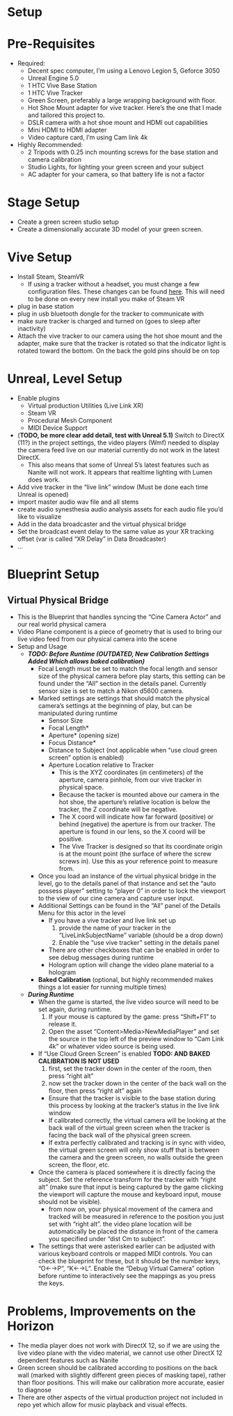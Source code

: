 # Setup

# Pre-Requisites

- Required:
    - Decent spec computer, I’m using a Lenovo Legion 5, Geforce 3050
    - Unreal Engine 5.0
    - 1 HTC Vive Base Station
    - 1 HTC Vive Tracker
    - Green Screen, preferably a large wrapping background with floor.
    - Hot Shoe Mount adapter for vive tracker. Here’s the one that I made and tailored this project to.
    - DSLR camera with a hot shoe mount and HDMI out capabilities
    - Mini HDMI to HDMI adapter
    - Video capture card, I’m using Cam link 4k
- Highly Recommended:
    - 2 Tripods with 0.25 inch mounting screws for the base station and camera calibration
    - Studio Lights, for lighting your green screen and your subject
    - AC adapter for your camera, so that battery life is not a factor

# Stage Setup

- Create a green screen studio setup
- Create a dimensionally accurate 3D model of your green screen.

# Vive Setup

- Install Steam, SteamVR
    - If using a tracker without a headset, you must change a few configuration files. These changes can be found [here](https://medium.com/@Adamcbrz/vive-tracker-with-out-hmd-part-1-572b7a09ce49). This will need to be done on every new install you make of Steam VR
- plug in base station
- plug in usb bluetooth dongle for the tracker to communicate with
- make sure tracker is charged and turned on (goes to sleep after inactivity)
- Attach the vive tracker to our camera using the hot shoe mount and the adapter, make sure that the tracker is rotated so that the indicator light is rotated toward the bottom. On the back the gold pins should be on top

# Unreal, Level Setup

- Enable plugins
    - Virtual production Utilities (Live Link XR)
    - Steam VR
    - Procedural Mesh Component
    - MIDI Device Support
- (**TODO, be more clear add detail, test with Unreal 5.1)** Switch to DirectX (11?) in the project settings, the video players (Wmf) needed to display the camera feed live on our material currently do not work in the latest DirectX.
    - This also means that some of Unreal 5’s latest features such as Nanite will not work. It appears that realtime lighting with Lumen does work.
- Add vive tracker in the “live link” window (Must be done each time Unreal is opened)
- import master audio wav file and all stems
- create audio synesthesia audio analysis assets for each audio file you’d like to visualize
- Add in the data broadcaster and the virtual physical bridge
- Set the broadcast event delay to the same value as your XR tracking offset (var is called “XR Delay” in Data Broadcaster)
- …

# Blueprint Setup

## Virtual Physical Bridge

- This is the Blueprint that handles syncing the “Cine Camera Actor” and our real world physical camera
- Video Plane component is a piece of geometry that is used to bring our live video feed from our physical camera into the scene
- Setup and Usage
    - ***TODO: Before Runtime (OUTDATED, New Calibration Settings Added Which allows baked calibration)***
        - Focal Length must be set to match the focal length and sensor size of the physical camera before play starts, this setting can be found under the “All” section in the details panel. Currently sensor size is set to match a Nikon d5600 camera.
        - Marked settings are settings that should match the physical camera’s settings at the beginning of play, but can be manipulated during runtime
            - Sensor Size
            - Focal Length*
            - Aperture* (opening size)
            - Focus Distance*
            - Distance to Subject (not applicable when “use cloud green screen” option is enabled)
            - Aperture Location relative to Tracker
                - This is the XYZ coordinates (in centimeters) of the aperture, camera pinhole, from our vive tracker in physical space.
                - Because the tacker is mounted above our camera in the hot shoe, the aperture’s relative location is below the tracker, the Z coordinate will be negative.
                - The X coord will indicate how far forward (positive) or behind (negative) the aperture is from our tracker. The aperture is found in our lens, so the X coord will be positive.
                - The Vive Tracker is designed so that its coordinate origin is at the mount point (the surface of where the screw screws in). Use this as your reference point to measure from.
        - Once you load an instance of the virtual physical bridge in the level, go to the details panel of that instance and set the “auto possess player” setting to “player 0” in order to lock the viewport to the view of our cine camera and capture user input.
        - Additional Settings can be found in the “All” panel of the Details Menu for this actor in the level
            - If you have a vive tracker and live link set up
                1. provide the name of your tracker in the “LiveLinkSubjectName” variable (should be a drop down)
                2. Enable the “use vive tracker” setting in the details panel
            - There are other checkboxes that can be enabled in order to see debug messages during runtime
            - Hologram option will change the video plane material to a hologram
        - **Baked Calibration** (optional, but highly recommended makes things a lot easier for running multiple times)
    - ***During Runtime***
        - When the game is started, the live video source will need to be set again, during runtime.
            1. If your mouse is captured by the game: press “Shift+F1” to release it. 
            2. Open the asset “Content>Media>NewMediaPlayer” and set the source in the top left of the preview window to “Cam Link 4k” or whatever video source is being used.
        - If “Use Cloud Green Screen” is enabled **TODO: AND BAKED CALIBRATION IS NOT USED**
            1. first, set the tracker down in the center of the room, then press “right alt”
            2. now set the tracker down in the center of the back wall on the floor, then press “right alt” again
            - Ensure that the tracker is visible to the base station during this process by looking at the tracker’s status in the live link window
            - If calibrated correctly, the virtual camera will be looking at the back wall of the virtual green screen when the tracker is facing the back wall of the physical green screen.
            - If extra perfectly calibrated and tracking is in sync with video, the virtual green screen will only show stuff that is between the camera and the green screen, no walls outside the green screen, the floor, etc.
        - Once the camera is placed somewhere it is directly facing the subject. Set the reference transform for the tracker with “right alt” (make sure that input is being captured by the game clicking the viewport will capture the mouse and keyboard input, mouse should not be visible).
            - from now on, your physical movement of the camera and tracked will be measured in reference to the position you just set with “right alt”. the video plane location will be automatically be placed the distance in front of the camera you specified under “dist Cm to subject”.
        - The settings that were asterisked earlier can be adjusted with various keyboard controls or mapped MIDI controls. You can check the blueprint for these, but it should be the number keys, “O←→P”, “K←→L”. Enable the “Debug Virtual Camera”  option before runtime to interactively see the mappings as you press the keys.

# Problems, Improvements on the Horizon

- The media player does not work with DirectX 12, so if we are using the live video plane with the video material, we cannot use other DirectX 12 dependent features such as Nanite
- Green screen should be calibrated according to positions on the back wall (marked with slightly different green pieces of masking tape), rather than floor positions. This will make our calibration more accurate, easier to diagnose
- There are other aspects of the virtual production project not included in repo yet which allow for music playback and visual effects.